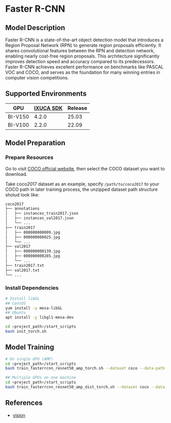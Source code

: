 # Faster R-CNN

## Model Description

Faster R-CNN is a state-of-the-art object detection model that introduces a Region Proposal Network (RPN) to generate
region proposals efficiently. It shares convolutional features between the RPN and detection network, enabling nearly
cost-free region proposals. This architecture significantly improves detection speed and accuracy compared to its
predecessors. Faster R-CNN achieves excellent performance on benchmarks like PASCAL VOC and COCO, and serves as the
foundation for many winning entries in computer vision competitions.

## Supported Environments

| GPU    | [IXUCA SDK](https://gitee.com/deep-spark/deepspark#%E5%A4%A9%E6%95%B0%E6%99%BA%E7%AE%97%E8%BD%AF%E4%BB%B6%E6%A0%88-ixuca) | Release |
|--------|-----------|---------|
| BI-V150 | 4.2.0     |  25.03  |
| BI-V100 | 2.2.0     |  22.09  |

## Model Preparation

### Prepare Resources

Go to visit [COCO official website](https://cocodataset.org/#download), then select the COCO dataset you want to
download.

Take coco2017 dataset as an example, specify `/path/to/coco2017` to your COCO path in later training process, the
unzipped dataset path structure sholud look like:

```bash
coco2017
├── annotations
│   ├── instances_train2017.json
│   ├── instances_val2017.json
│   └── ...
├── train2017
│   ├── 000000000009.jpg
│   ├── 000000000025.jpg
│   └── ...
├── val2017
│   ├── 000000000139.jpg
│   ├── 000000000285.jpg
│   └── ...
├── train2017.txt
├── val2017.txt
└── ...
```

### Install Dependencies

```bash
# Install libGL
## CentOS
yum install -y mesa-libGL
## Ubuntu
apt install -y libgl1-mesa-dev

cd <project_path>/start_scripts
bash init_torch.sh
```

## Model Training

```bash
# On single GPU (AMP)
cd <project_path>/start_scripts
bash train_fasterrcnn_resnet50_amp_torch.sh --dataset coco --data-path /path/to/coco2017

## Multiple GPUs on one machine
cd <project_path>/start_scripts
bash train_fasterrcnn_resnet50_amp_dist_torch.sh --dataset coco --data-path /path/to/coco2017
```

## References

- [vision](https://github.com/pytorch/vision)
